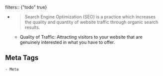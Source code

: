 filters:: {"todo" true}

-
  > Search Engine Optimization (SEO) is a practice which increases the quality and quantity of website traffic through organic search results.
	- Quality of Traffic: Attracting visitors to your website that are genuinely interested in what you have to offer.
## Meta Tags
	- Meta